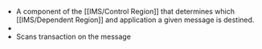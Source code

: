 - A component of the [[IMS/Control Region]] that determines which [[IMS/Dependent Region]] and application a given message is destined.
-
- Scans transaction on the message
